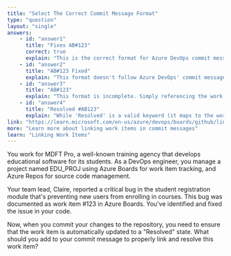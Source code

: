 ```yaml
---
title: "Select The Correct Commit Message Format"
type: "question"
layout: "single"
answers:
    - id: "answer1"
      title: "Fixes AB#123"
      correct: true
      explain: "This is the correct format for Azure DevOps commit messages to link work items. The 'Fixes' keyword will not only link the commit to the work item but also automatically resolve the work item when the commit is pushed, setting its state to 'Resolved'."
    - id: "answer2"
      title: "AB#123 Fixed"
      explain: "This format doesn't follow Azure DevOps' commit message conventions. The keyword 'fixed' should precede the work item number, not follow it."
    - id: "answer3"
      title: "AB#123"
      explain: "This format is incomplete. Simply referencing the work item ID without a proper keyword (like 'Fixed' or 'Resolved') will link the commit to the work item but won't automatically change its state to 'Resolved' as required by the question."
    - id: "answer4"
      title: "Resolved #AB123"
      explain: "While 'Resolved' is a valid keyword (it maps to the work item state 'Resolved'), the format for referencing the work item is incorrect. For Azure Boards integrated with Azure Repos, you should use the syntax 'AB#123'."
link: "https://learn.microsoft.com/en-us/azure/devops/boards/github/link-to-from-github"
more: "Learn more about linking work items in commit messages"
learn: "Linking Work Items"
---
```


You work for MDFT Pro, a well-known training agency that develops educational software for its students. As a DevOps engineer, you manage a project named EDU_PROJ using Azure Boards for work item tracking, and Azure Repos for source code management. 

Your team lead, Claire, reported a critical bug in the student registration module that's preventing new users from enrolling in courses. This bug was documented as work item #123 in Azure Boards. You've identified and fixed the issue in your code.

Now, when you commit your changes to the repository, you need to ensure that the work item is automatically updated to a "Resolved" state. What should you add to your commit message to properly link and resolve this work item?
